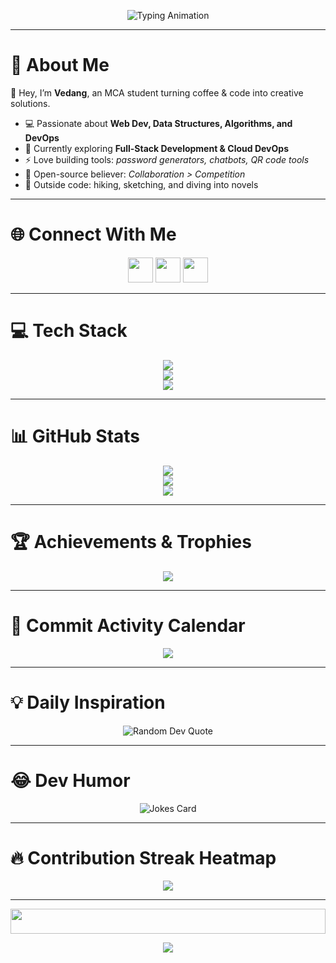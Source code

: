<p align="center">
  <img src="https://readme-typing-svg.herokuapp.com?font=Fira+Code&size=28&pause=1000&color=00C9FF&center=true&vCenter=true&width=600&lines=Hi+There!+I'm+Vedang+🚀;MCA+Student+%7C+Developer;Building+Projects+That+Matter;Always+Learning+%26+Sharing" alt="Typing Animation" />
</p>


---

# 💫 About Me
👋 Hey, I’m **Vedang**, an MCA student turning coffee & code into creative solutions.  

- 💻 Passionate about **Web Dev, Data Structures, Algorithms, and DevOps**  
- 🌱 Currently exploring **Full-Stack Development & Cloud DevOps**  
- ⚡ Love building tools: *password generators, chatbots, QR code tools*  
- 🤝 Open-source believer: *Collaboration > Competition*  
- 🎨 Outside code: hiking, sketching, and diving into novels  

---

# 🌐 Connect With Me  
<p align="center">
  <a href="https://instagram.com/__vedangs__"><img src="https://skillicons.dev/icons?i=instagram" height="40" /></a>
  <a href="https://linkedin.com/in/vedang-shelatkar-b3839a26a"><img src="https://skillicons.dev/icons?i=linkedin" height="40" /></a>
  <a href="mailto:shelatkarvedang2@gmail.com"><img src="https://skillicons.dev/icons?i=gmail" height="40" /></a>
</p>

---

# 💻 Tech Stack
<p align="center">
  <img src="https://skillicons.dev/icons?i=c,cpp,cs,java,js,ts,python,kotlin,php,html,css" /><br/>
  <img src="https://skillicons.dev/icons?i=react,nodejs,express,mysql,firebase,vercel,git,github,gitlab" /><br/>
  <img src="https://skillicons.dev/icons?i=figma,xd,canva" />
</p>

---

# 📊 GitHub Stats
<div align="center">

![](https://github-readme-stats.vercel.app/api?username=CodeWithVedang&theme=radical&hide_border=false&include_all_commits=true&count_private=true)  
![](https://github-readme-streak-stats.herokuapp.com/?user=CodeWithVedang&theme=radical&hide_border=false)  
![](https://github-readme-stats.vercel.app/api/top-langs/?username=CodeWithVedang&theme=radical&hide_border=false&layout=compact)

</div>

---

# 🏆 Achievements & Trophies
<p align="center">
  <img src="https://github-profile-trophy.vercel.app/?username=CodeWithVedang&theme=tokyonight&margin-w=8&margin-h=8&no-frame=true" />
</p>

---

# 📅 Commit Activity Calendar
<p align="center">
  <img src="https://github-readme-activity-graph.vercel.app/graph?username=CodeWithVedang&bg_color=0d1117&color=00f7ff&line=00c9ff&point=ffffff&area=true&hide_border=true" />
</p>

---

# 💡 Daily Inspiration
<p align="center">
  <img src="https://quotes-github-readme.vercel.app/api?type=horizontal&theme=radical" alt="Random Dev Quote" />
</p>

---

# 😂 Dev Humor
<p align="center">
  <img src="https://readme-jokes.vercel.app/api?hideBorder&theme=tokyonight" alt="Jokes Card" />
</p>

---

# 🔥 Contribution Streak Heatmap
<p align="center">
  <img src="https://github-readme-streak-stats.herokuapp.com/?user=CodeWithVedang&theme=gruvbox_duo&hide_border=true" />
</p>

---

<p align="center">
  <img src="https://i.imgur.com/dBaSKWF.gif" height="40" width="100%" />
</p>

<p align="center">
  <img src="https://capsule-render.vercel.app/api?type=waving&color=0:92FE9D,100:00C9FF&height=120&section=footer" />
</p>
